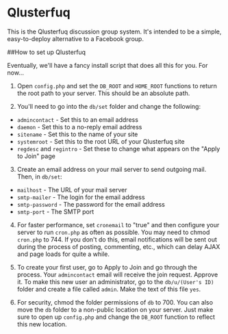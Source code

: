 Qlusterfuq
==========

This is the Qlusterfuq discussion group system. It's intended to be a simple, easy-to-deploy alternative to a Facebook group.

##How to set up Qlusterfuq

Eventually, we'll have a fancy install script that does all this for you. For now...

1. Open `config.php` and set the `DB_ROOT` and `HOME_ROOT` functions to return the root path to your server. This should be an absolute path.

2. You'll need to go into the `db/set` folder and change the following:

- `admincontact` - Set this to an email address
- `daemon` - Set this to a no-reply email address
- `sitename` - Set this to the name of your site
- `systemroot` - Set this to the root URL of your Qlusterfuq site
- `regdesc` and `regintro` - Set these to change what appears on the "Apply to Join" page

3. Create an email address on your mail server to send outgoing mail. Then, in `db/set`:

- `mailhost` - The URL of your mail server
- `smtp-mailer` - The login for the email address
- `smtp-password` - The password for the email address
- `smtp-port` - The SMTP port

4. For faster performance, set `cronemail` to "true" and then configure your server to run `cron.php` as often as possible. You may need to chmod `cron.php` to 744. If you don't do this, email notifications will be sent out during the process of posting, commenting, etc., which can delay AJAX and page loads for quite a while.

5. To create your first user, go to Apply to Join and go through the process. Your `admincontact` email will receive the join request. Approve it. To make this new user an administrator, go to the `db/u/(User's ID)` folder and create a file called `admin`. Make the text of this file `yes`.

6. For security, chmod the folder permissions of `db` to 700. You can also move the `db` folder to a non-public location on your server. Just make sure to open up `config.php` and change the `DB_ROOT` function to reflect this new location.
